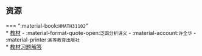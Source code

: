 ## 资源  
=== ":material-book:`HMATH31102`"  
    * [教材](https://api.hanximeng.com/lanzou/?url=https://cqu-openlib.lanzout.com/iRkHx276ky1g&type=down) - :material-format-quote-open:`泛函分析讲义` - :material-account:`许全华` - :material-printer:`高等教育出版社`  
        * [教材习题解答](https://api.hanximeng.com/lanzou/?url=https://cqu-openlib.lanzout.com/iuz8U276ky5a&type=down)  